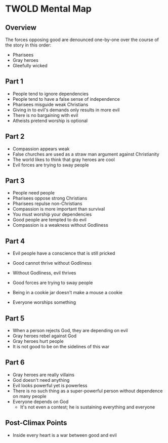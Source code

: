 # TWOLD Mental Map

## Overview

The forces opposing good are denounced one-by-one over the course of the story in this order:

* Pharisees
* Gray heroes
* Gleefully wicked

## Part 1

* People tend to ignore dependencies
* People tend to have a false sense of independence
* Pharisees misguide weak Christians
* Giving in to evil's demands only results in more evil
* There is no bargaining with evil
* Atheists pretend worship is optional

## Part 2

* Compassion appears weak
* False churches are used as a straw man argument against Christianity
* The world likes to think that gray heroes are cool
* Evil forces are trying to sway people

## Part 3

* People need people
* Pharisees oppose strong Christians
* Pharisees repulse non-Christians
* Compassion is more important than survival
* You must worship your dependencies
* Good people are tempted to do evil
* Compassion is a weakness without Godliness

## Part 4

* Evil people have a conscience that is still pricked

* Good cannot thrive without Godliness
* Without Godliness, evil thrives
* Good forces are trying to sway people
* Being in a cookie jar doesn't make a mouse a cookie
* Everyone worships something

## Part 5

* When a person rejects God, they are depending on evil
* Gray heroes rebel against God
* Gray heroes hurt people
* It is not good to be on the sidelines of this war

## Part 6

* Gray heroes are really villains
* God doesn't need anything
* Evil looks powerful yet is powerless
* There is no such thing as a super-powerful person without dependence on many people
* Everyone depends on God
  * It's not even a contest; he is sustaining everything and everyone

## Post-Climax Points

* Inside every heart is a war between good and evil

